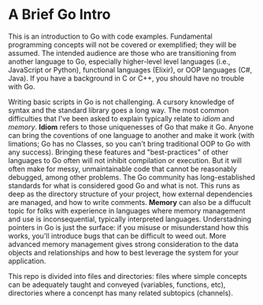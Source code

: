# A Brief Go Intro
This is an introduction to Go with code examples. Fundamental programming concepts will not be covered or exemplified; they will be assumed. The intended audience are those who are transitioning from another language to Go, especially higher-level level languages (i.e., JavaScript or Python), functional languages (Elixir), or OOP languages (C#, Java). If you have a background in C or C++, you should have no trouble with Go.

Writing basic scripts in Go is not challenging. A cursory knowledge of syntax and the standard library goes a long way. The most common difficulties that I've been asked to explain typically relate to _idiom_ and _memory_. __Idiom__ refers to those uniquenesses of Go that make it Go. Anyone can bring the coventions of one language to another and make it work (with limations; Go has no Classes, so you can't bring traditional OOP to Go with any success). Bringing these features and "best-practices" of other languages to Go often will not inhibit compilation or execution. But it will often make for messy, unmaintainable code that cannot be reasonably debugged, among other problems. The Go community has long-established standards for what is considered good Go and what is not. This runs as deep as the directory structure of your project, how external dependencies are managed, and how to write comments. __Memory__ can also be a diffucult topic for folks with experience in languages where memory management and use is inconsequential, typically interpreted languages. Understadning pointers in Go is just the surface: if you misuse or misunderstand how this works, you'll introduce bugs that can be difficult to weed out. More advanced memory management gives strong consideration to the data objects and relationships and how to best leverage the system for your application.

This repo is divided into files and directories: files where simple concepts can be adequately taught and conveyed (variables, functions, etc), directories where a concenpt has many related subtopics (channels).
